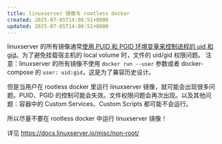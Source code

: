 ```yaml
---
title: linuxserver 镜像与 rootless docker
created: 2025-07-05T14:08:51+0800
updated: 2025-07-05T14:08:51+0800
---
```



linuxserver 的所有镜像通常[使用 PUID 和 PGID 环境变量来控制进程的 uid 和 gid](https://docs.linuxserver.io/general/understanding-puid-and-pgid/)。为了避免挂载宿主机的 local volume 时，文件的 uid/gid 权限问题。
注意：linuxserver 的所有镜像不使用 `docker run --user` 参数或者 docker-compose 的 `user: uid:gid`，这是为了兼容历史设计。

但是当用户在 rootless docker 里运行 linuxserver 镜像，就可能会出现很多问题。PUID、PGID 的控制可能会失效。文件权限问题会再次出现。以及其他问题：容器中的 Custom Services、Custom Scripts 都可能不会运行。

所以尽量不要在 rootless docker 中运行 linuxserver 镜像！

详见 https://docs.linuxserver.io/misc/non-root/
